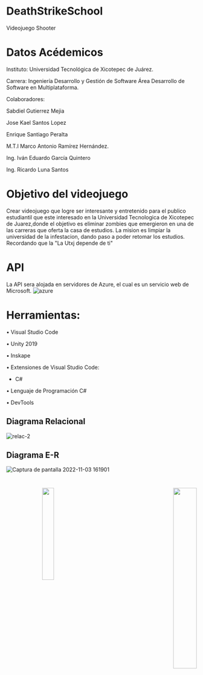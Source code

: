 
#
# DeathStrikeSchool
Videojuego Shooter 

# Datos Acédemicos
Instituto: Universidad Tecnológica de Xicotepec de Juárez.

Carrera: Ingeniería Desarrollo y Gestión de Software Área Desarrollo de Software en Multiplataforma.

Colaboradores: 

Sabdiel Gutierrez Mejia 

Jose Kael Santos Lopez

Enrique Santiago Peralta

M.T.I Marco Antonio Ramírez Hernández.

Ing. Iván Eduardo García Quintero

Ing. Ricardo Luna Santos


# Objetivo del videojuego
Crear videojuego que logre ser interesante y entretenido para el publico estudiantil que este interesado en la Universidad Tecnologica de Xicotepec de Juarez,donde el objetivo es eliminar zombies que emergieron en una de las carreras que oferta la casa de estudios. La mision es limpiar la universidad de la infestacion, dando paso a poder retomar los estudios. Recordando que la "La Utxj depende de ti" 

# API
La API sera alojada en servidores de Azure, el cual es un servicio web de Microsoft.
![azure](https://user-images.githubusercontent.com/77937686/199860853-7d713366-fa9b-4965-abbd-43a183d70899.png)

# Herramientas:
•	Visual Studio Code

•	Unity 2019

•	Inskape

•	Extensiones de Visual Studio Code: 
*	C#

•	Lenguaje de Programación C#

•	DevTools


## Diagrama Relacional 
![relac-2](https://user-images.githubusercontent.com/79369079/199860025-2f258137-4dab-4aaf-8227-d6791b8af3bc.png)


## Diagrama E-R
![Captura de pantalla 2022-11-03 161901](https://user-images.githubusercontent.com/77937686/199860398-0d077160-a7a5-443a-8e98-2639096e895d.png)

#
<p align="right"><img src="https://user-images.githubusercontent.com/79369079/193988245-b785722d-7d24-45b4-afbb-17df8d000c32.png" width="25%" align="left"> <img src="https://user-images.githubusercontent.com/79369079/193988280-3675a479-f021-4a10-8051-63e70b42eceb.png" width="35%"/>
<p>
